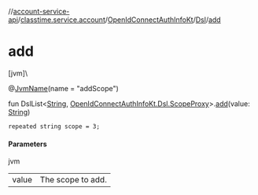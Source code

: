 //[account-service-api](../../../../index.md)/[classtime.service.account](../../index.md)/[OpenIdConnectAuthInfoKt](../index.md)/[Dsl](index.md)/[add](add.md)

# add

[jvm]\

@[JvmName](https://kotlinlang.org/api/latest/jvm/stdlib/kotlin.jvm/-jvm-name/index.html)(name = &quot;addScope&quot;)

fun DslList&lt;[String](https://kotlinlang.org/api/latest/jvm/stdlib/kotlin/-string/index.html), [OpenIdConnectAuthInfoKt.Dsl.ScopeProxy](-scope-proxy/index.md)&gt;.[add](add.md)(value: [String](https://kotlinlang.org/api/latest/jvm/stdlib/kotlin/-string/index.html))

<code>repeated string scope = 3;</code>

#### Parameters

jvm

| | |
|---|---|
| value | The scope to add. |
